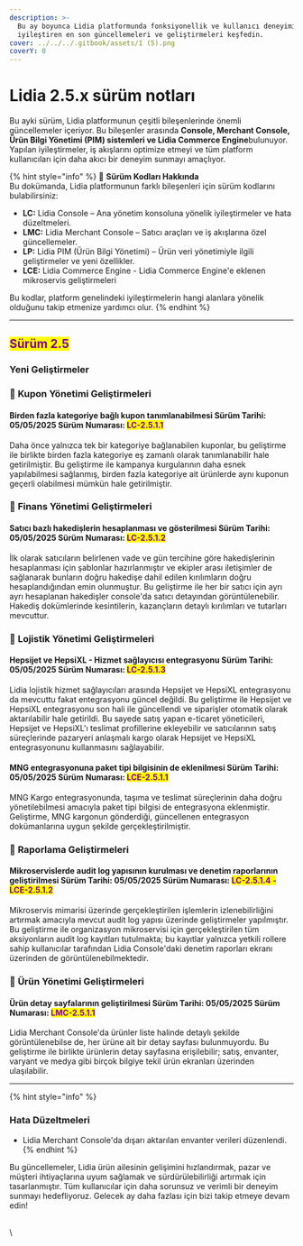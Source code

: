 ```yaml
---
description: >-
  Bu ay boyunca Lidia platformunda fonksiyonellik ve kullanıcı deneyimini
  iyileştiren en son güncellemeleri ve geliştirmeleri keşfedin.
cover: ../../../.gitbook/assets/1 (5).png
coverY: 0
---
```


# Lidia 2.5.x sürüm notları

Bu ayki sürüm, Lidia platformunun çeşitli bileşenlerinde önemli güncellemeler içeriyor. Bu bileşenler arasında **Console, Merchant Console, Ürün Bilgi Yönetimi (PIM) sistemleri ve Lidia Commerce Engine**bulunuyor. Yapılan iyileştirmeler, iş akışlarını optimize etmeyi ve tüm platform kullanıcıları için daha akıcı bir deneyim sunmayı amaçlıyor.

{% hint style="info" %}
🔎 **Sürüm Kodları Hakkında**\
Bu dokümanda, Lidia platformunun farklı bileşenleri için sürüm kodlarını bulabilirsiniz:

* **LC:** Lidia Console – Ana yönetim konsoluna yönelik iyileştirmeler ve hata düzeltmeleri.
* **LMC:** Lidia Merchant Console – Satıcı araçları ve iş akışlarına özel güncellemeler.
* **LP:** Lidia PIM (Ürün Bilgi Yönetimi) – Ürün veri yönetimiyle ilgili geliştirmeler ve yeni özellikler.
* **LCE:** Lidia Commerce Engine - Lidia Commerce Engine'e eklenen mikroservis geliştirmeleri

Bu kodlar, platform genelindeki iyileştirmelerin hangi alanlara yönelik olduğunu takip etmenize yardımcı olur.
{% endhint %}

***

## <mark style="color:purple;">**Sürüm 2.5**</mark>

### Yeni Geliştirmeler

### 🎯 **Kupon Yönetimi Geliştirmeleri**

#### Birden fazla kategoriye bağlı kupon tanımlanabilmesi Sürüm Tarihi: 05/05/2025 Sürüm Numarası: <mark style="color:purple;">LC-2.5.1.1</mark>

Daha önce yalnızca tek bir kategoriye bağlanabilen kuponlar, bu geliştirme ile birlikte birden fazla kategoriye eş zamanlı olarak tanımlanabilir hale getirilmiştir. Bu geliştirme ile kampanya kurgularının daha esnek yapılabilmesi sağlanmış, birden fazla kategoriye ait ürünlerde aynı kuponun geçerli olabilmesi mümkün hale getirilmiştir.



### 🎯 **Finans Yönetimi Geliştirmeleri**

#### Satıcı bazlı hakedişlerin hesaplanması ve gösterilmesi Sürüm Tarihi: 05/05/2025 Sürüm Numarası: <mark style="color:purple;">LC-2.5.1.2</mark>

İlk olarak satıcıların belirlenen vade ve gün tercihine göre hakedişlerinin hesaplanması için şablonlar hazırlanmıştır ve ekipler arası iletişimler de sağlanarak bunların doğru hakedişe dahil edilen kırılımların doğru hesaplandığından emin olunmuştur. Bu geliştirme ile her bir satıcı için ayrı ayrı hesaplanan hakedişler console'da satıcı detayından görüntülenebilir. Hakediş dokümlerinde kesintilerin, kazançların detaylı kırılımları ve tutarları mevcuttur.



### 🎯 **Lojistik Yönetimi Geliştirmeleri**

#### **Hepsijet ve HepsiXL - Hizmet sağlayıcısı entegrasyonu** Sürüm Tarihi: 05/05/2025 Sürüm Numarası: <mark style="color:purple;">LC-2.5.1.3</mark>

Lidia lojistik hizmet sağlayıcıları arasında Hepsijet ve HepsiXL entegrasyonu da mevcuttu fakat entegrasyonu güncel değildi. Bu geliştirme ile Hepsijet ve HepsiXL entegrasyonu son hali ile güncellendi ve siparişler otomatik olarak aktarılabilir hale getirildi. Bu sayede satış yapan e-ticaret yöneticileri, Hepsijet ve HepsiXL'ı  teslimat profillerine ekleyebilir ve satıcılarının satış süreçlerinde pazaryeri anlaşmalı kargo olarak Hepsijet ve HepsiXL entegrasyonunu kullanmasını sağlayabilir.



#### **MNG entegrasyonuna paket tipi bilgisinin de eklenilmesi** Sürüm Tarihi: 05/05/2025 Sürüm Numarası: <mark style="color:purple;">LCE-2.5.1.1</mark>

MNG Kargo entegrasyonunda, taşıma ve teslimat süreçlerinin daha doğru yönetilebilmesi amacıyla paket tipi bilgisi de entegrasyona eklenmiştir. Geliştirme, MNG kargonun gönderdiği, güncellenen entegrasyon dokümanlarına uygun şekilde gerçekleştirilmiştir.&#x20;



### 🎯 **Raporlama Geliştirmeleri**

#### Mikroservislerde audit log yapısının kurulması ve denetim raporlarının geliştirilmesi Sürüm Tarihi: 05/05/2025 Sürüm Numarası: <mark style="color:purple;">LC-2.5.1.4 - LCE-2.5.1.2</mark>

Mikroservis mimarisi üzerinde gerçekleştirilen işlemlerin izlenebilirliğini artırmak amacıyla mevcut audit log yapısı üzerinde geliştirmeler yapılmıştır. Bu geliştirme ile organizasyon mikroservisi için gerçekleştirilen tüm aksiyonların audit log kayıtları tutulmakta; bu kayıtlar yalnızca yetkili rollere sahip kullanıcılar tarafından Lidia Console'daki denetim raporları ekranı üzerinden de görüntülenebilmektedir.



### 🎯 **Ürün Yönetimi Geliştirmeleri**

#### Ürün detay sayfalarının geliştirilmesi Sürüm Tarihi: 05/05/2025 Sürüm Numarası: <mark style="color:purple;">LMC-2.5.1.1</mark>

Lidia Merchant Console'da ürünler liste halinde detaylı şekilde görüntülenebilse de, her ürüne ait bir detay sayfası bulunmuyordu. Bu geliştirme ile birlikte ürünlerin detay sayfasına erişilebilir; satış, envanter, varyant ve medya gibi birçok bilgiye tekil ürün ekranları üzerinden ulaşılabilir.













***

{% hint style="info" %}
### **Hata Düzeltmeleri**

* Lidia Merchant Console'da dışarı aktarılan envanter verileri düzenlendi.
{% endhint %}





Bu güncellemeler, Lidia ürün ailesinin gelişimini hızlandırmak, pazar ve müşteri ihtiyaçlarına uyum sağlamak ve sürdürülebilirliği artırmak için tasarlanmıştır. Tüm kullanıcılar için daha sorunsuz ve verimli bir deneyim sunmayı hedefliyoruz. Gelecek ay daha fazlası için bizi takip etmeye devam edin!



\
\
